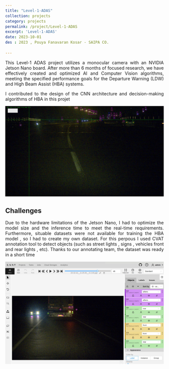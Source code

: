 ```yaml
---
title: "Level-1-ADAS"
collection: projects
category: projects
permalink: /project/Level-1-ADAS
excerpt: 'Level-1-ADAS'
date: 2023-10-01
des : 2023 , Pouya Fanavaran Kosar - SAIPA CO.

---
```


<p style="text-align: justify;">This Level-1 ADAS project utilizes a monocular camera with an NVIDIA Jetson Nano board. After more than 6 months of focused research, we have effectively created and optimized AI and Computer Vision algorithms, meeting the specified performance goals for the Departure Warning (LDW) and High Beam Assist (HBA) systems. </p>

<p style="text-align: justify;">I contributed to the design of the CNN architecture and decision-making algorithms of HBA in this projet</p>


![hba-1](/images/hba-1.jpg)


## Challenges

<p style="text-align: justify;">Due to the hardware limitations of the Jetson Nano, I had to optimize the model size and the inference time to meet the real-time requirements. Furthermore, situable datasets were not available for training the HBA model , so I had to create my own dataset. For this perpous I used CVAT annotation tool to detect objects (such as street lights , signs , vehicles front and rear lights , etc). Thanks to our annotating team, the dataset was ready in a short time</p>

![HBA-7](/images/hba-7.PNG)

 




